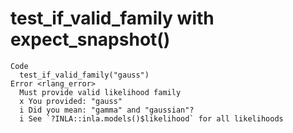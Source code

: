 # test_if_valid_family with expect_snapshot()

    Code
      test_if_valid_family("gauss")
    Error <rlang_error>
      Must provide valid likelihood family
      x You provided: "gauss"
      i Did you mean: "gamma" and "gaussian"?
      i See `?INLA::inla.models()$likelihood` for all likelihoods

